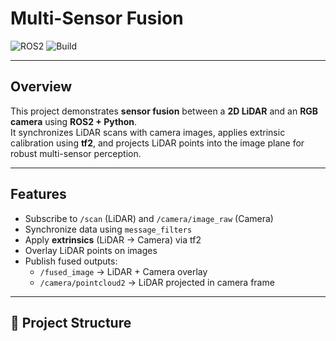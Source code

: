 # Multi-Sensor Fusion

![ROS2](https://img.shields.io/badge/ROS2-Humble-blue.svg)  ![Build](https://img.shields.io/badge/build-passing-brightgreen.svg)  

---

## Overview  
This project demonstrates **sensor fusion** between a **2D LiDAR** and an **RGB camera** using **ROS2 + Python**.  
It synchronizes LiDAR scans with camera images, applies extrinsic calibration using **tf2**, and projects LiDAR points into the image plane for robust multi-sensor perception.  

---

## Features  
- Subscribe to `/scan` (LiDAR) and `/camera/image_raw` (Camera)  
- Synchronize data using `message_filters`  
- Apply **extrinsics** (LiDAR → Camera) via tf2  
- Overlay LiDAR points on images  
- Publish fused outputs:  
  - `/fused_image` → LiDAR + Camera overlay  
  - `/camera/pointcloud2` → LiDAR projected in camera frame  

---

## 📂 Project Structure  

